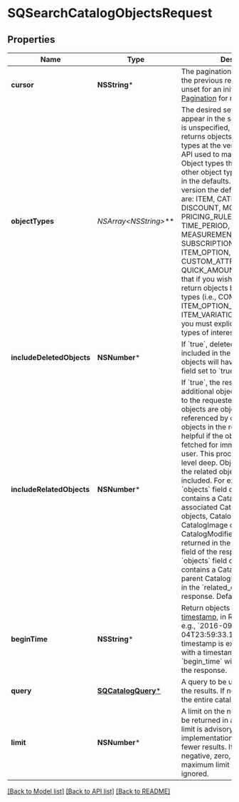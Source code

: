 # SQSearchCatalogObjectsRequest

## Properties
Name | Type | Description | Notes
------------ | ------------- | ------------- | -------------
**cursor** | **NSString*** | The pagination cursor returned in the previous response. Leave unset for an initial request. See [Pagination](https://developer.squareup.com/docs/build-basics/common-api-patterns/pagination) for more information. | [optional] 
**objectTypes** | **NSArray&lt;NSString*&gt;*** | The desired set of object types to appear in the search results.  If this is unspecified, the operation returns objects of all the top level types at the version of the Square API used to make the request. Object types that are nested onto other object types are not included in the defaults.  At the current API version the default object types are: ITEM, CATEGORY, TAX, DISCOUNT, MODIFIER_LIST,  PRICING_RULE, PRODUCT_SET, TIME_PERIOD, MEASUREMENT_UNIT, SUBSCRIPTION_PLAN, ITEM_OPTION, CUSTOM_ATTRIBUTE_DEFINITION, QUICK_AMOUNT_SETTINGS.  Note that if you wish for the query to return objects belonging to nested types (i.e., COMPONENT, IMAGE, ITEM_OPTION_VAL, ITEM_VARIATION, or MODIFIER), you must explicitly include all the types of interest in this field. | [optional] 
**includeDeletedObjects** | **NSNumber*** | If &#x60;true&#x60;, deleted objects will be included in the results. Deleted objects will have their &#x60;is_deleted&#x60; field set to &#x60;true&#x60;. | [optional] 
**includeRelatedObjects** | **NSNumber*** | If &#x60;true&#x60;, the response will include additional objects that are related to the requested objects. Related objects are objects that are referenced by object ID by the objects in the response. This is helpful if the objects are being fetched for immediate display to a user. This process only goes one level deep. Objects referenced by the related objects will not be included. For example:  If the &#x60;objects&#x60; field of the response contains a CatalogItem, its associated CatalogCategory objects, CatalogTax objects, CatalogImage objects and CatalogModifierLists will be returned in the &#x60;related_objects&#x60; field of the response. If the &#x60;objects&#x60; field of the response contains a CatalogItemVariation, its parent CatalogItem will be returned in the &#x60;related_objects&#x60; field of the response.  Default value: &#x60;false&#x60; | [optional] 
**beginTime** | **NSString*** | Return objects modified after this [timestamp](https://developer.squareup.com/docs/build-basics/working-with-dates), in RFC 3339 format, e.g., &#x60;2016-09-04T23:59:33.123Z&#x60;. The timestamp is exclusive - objects with a timestamp equal to &#x60;begin_time&#x60; will not be included in the response. | [optional] 
**query** | [**SQCatalogQuery***](SQCatalogQuery.md) | A query to be used to filter or sort the results. If no query is specified, the entire catalog will be returned. | [optional] 
**limit** | **NSNumber*** | A limit on the number of results to be returned in a single page. The limit is advisory - the implementation may return more or fewer results. If the supplied limit is negative, zero, or is higher than the maximum limit of 1,000, it will be ignored. | [optional] 

[[Back to Model list]](../README.md#documentation-for-models) [[Back to API list]](../README.md#documentation-for-api-endpoints) [[Back to README]](../README.md)


